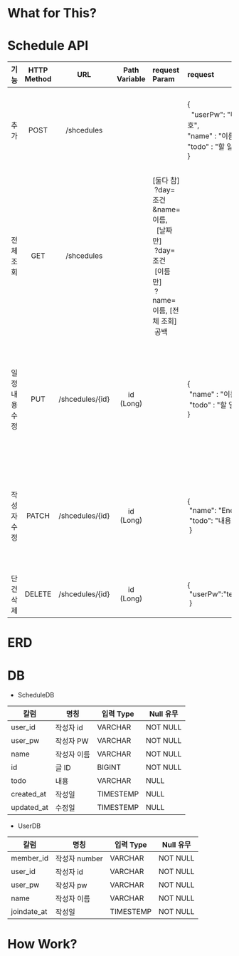 # What for This?

# Schedule API
| 기능       | HTTP Method |       URL       | Path Variable |                                                       request Param                                                        | request                                                                               | response                                                                                                                                                                             |                상태                |
|----------|:-----------:|:---------------:|:--------------:|:--------------------------------------------------------------------------------------------------------------------------|:--------------------------------------------------------------------------------------|:-------------------------------------------------------------------------------------------------------------------------------------------------------------------------------------|:--------------------------------:|
| 추가       |    POST     |   /shcedules    |                |                                                                                                                            | {<br>&nbsp; "userPw": "비밀번호",&nbsp;<br> "name" : "이름",&nbsp;<br> "todo" : "할 일" <br>} | {<br> &nbsp;"id" : 1,<br>&nbsp;"todo" : "내용",&nbsp;<br> "created_at" :null,&nbsp;<br> &nbsp;"updated_at" : null<br>} <br>                                                           |   성공:OK<br>실패:Bad_request<br>    |
| 전체 조회    |     GET     |   /shcedules    |                | [둘다 참]<br>&nbsp;?day=조건&name=이름,<br>&nbsp; [날짜 만]<br>&nbsp;?day=조건<br>&nbsp;[이름 만]<br>&nbsp;?name=이름, [전체 조회]<br>&nbsp;공백 |                                                                                       | {<br>&nbsp;&nbsp;[<br>&nbsp;&nbsp;"id" : 1,<br>&nbsp;&nbsp;"todo" : "내용",<br>&nbsp;&nbsp;"created_at" : 2025-03-24<br>&nbsp;&nbsp;"updated_at": null<br>&nbsp;<br>&nbsp;]<br>}<br> |   성공:OK<br>실패:Bad_request<br>    |
| 일정 내용 수정 |     PUT     |   /shcedules/{id}    |   id (Long)   |                                                                                                                            | {<br>&nbsp;"name" : "이름",<br>&nbsp;"todo" : "할 일"<br>}                                | {<br>&nbsp; "id": 2,<br>&nbsp; "name": "paragon",<br>&nbsp; "todo": "내용",<br>&nbsp; "created_at": "2025-03-26 00:25:25",<br>&nbsp;"updated_at": "2025-03-26 00:25:44"<br>&nbsp;}     |   성공:OK<br>실패:NotFound_request<br>    |
| 작성자 수정   |    PATCH    |   /shcedules/{id}    |   id (Long)    |                                                                                                                            | {<br>&nbsp;"name": "Enermy",<br>&nbsp;"todo": "내용"<br>&nbsp;}                         | {<br>&nbsp;"id": 2,<br>&nbsp;"name": "Enermy",<br>&nbsp;"todo": "내용",<br>&nbsp;"created_at": "2025-03-26 00:25:25",<br>&nbsp; "updated_at": "2025-03-26 10:28:41"<br>&nbsp;}       |   성공:OK<br>실패:NotFound_request<br>    |
| 단 건 삭제   |   DELETE    | /shcedules/{id} |   id (Long)    |                                                                                                                            | {<br>&nbsp;"userPw":"test1234"<br>&nbsp;}                                             |                                                                                                                                                                                      | 성공:OK<br>실패:NotFound_request<br> |

# ERD

# DB
  * ScheduleDB

| 칼럼         | 명칭     | 입력 Type   | Null 유무 |
|------------|--------|-----------|------|
| user_id    | 작성자 id | VARCHAR    | NOT NULL |
| user_pw    | 작성자 PW | VARCHAR    | NOT NULL |
| name       | 작성자 이름 | VARCHAR    | NOT NULL |
| id         | 글 ID   | BIGINT    | NOT NULL |
| todo       | 내용     | VARCHAR   | NULL |
| created_at | 작성일    | TIMESTEMP | NULL |
| updated_at | 수정일    | TIMESTEMP | NULL |


  * UserDB

| 칼럼          | 명칭         | 입력 Type     | Null 유무 |
|-------------|------------|-------------|------|
| member_id   | 작성자 number | VARCHAR     | NOT NULL |
| user_id     | 작성자 id     | VARCHAR     | NOT NULL |
| user_pw     | 작성자 pw     | VARCHAR     | NOT NULL |
| name        | 작성자 이름     | VARCHAR     | NOT NULL |
| joindate_at | 작성일        | TIMESTEMP   | NOT NULL |

# How Work? 